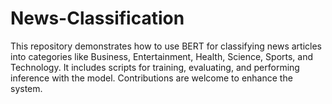# News-Classification
This repository demonstrates how to use BERT for classifying news articles into categories like Business, Entertainment, Health, Science, Sports, and Technology. It includes scripts for training, evaluating, and performing inference with the model. Contributions are welcome to enhance the system.
